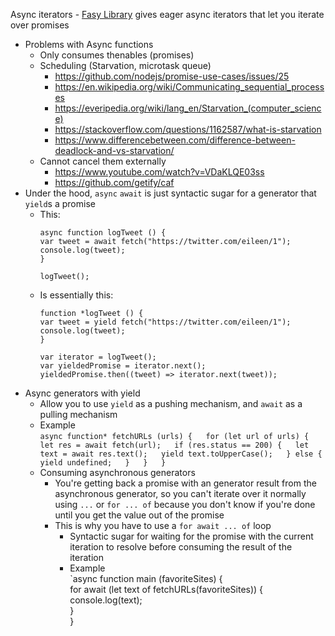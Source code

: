 Async iterators
	- [Fasy Library](https://github.com/getify/fasy) gives eager async iterators that let you iterate over promises
- Problems with Async functions
	- Only consumes thenables (promises)
	- Scheduling (Starvation, microtask queue)
		- https://github.com/nodejs/promise-use-cases/issues/25
		- https://en.wikipedia.org/wiki/Communicating_sequential_processes
		- https://everipedia.org/wiki/lang_en/Starvation_(computer_science)
		- https://stackoverflow.com/questions/1162587/what-is-starvation
		- https://www.differencebetween.com/difference-between-deadlock-and-vs-starvation/
	- Cannot cancel them externally
		- https://www.youtube.com/watch?v=VDaKLQE03ss
		- https://github.com/getify/caf
- Under the hood, `async` `await` is just syntactic sugar for a generator that `yield`s a promise
	- This:  
		```  
		async function logTweet () {  
		var tweet = await fetch("https://twitter.com/eileen/1");  
		console.log(tweet);  
		}  
		  
		logTweet();  
		```
	- Is essentially this:  
		```  
		function *logTweet () {  
		var tweet = yield fetch("https://twitter.com/eileen/1");  
		console.log(tweet);  
		}  
		  
		var iterator = logTweet();  
		var yieldedPromise = iterator.next();  
		yieldedPromise.then((tweet) => iterator.next(tweet));  
		```
- Async generators with yield
	- Allow you to use `yield` as a pushing mechanism, and `await` as a pulling mechanism
	- Example  
		`async function* fetchURLs (urls) {  
		for (let url of urls) {  
		let res = await fetch(url);  
		if (res.status == 200) {  
		let text = await res.text();  
		yield text.toUpperCase();  
		} else {  
		yield undefined;  
		}  
		}  
		}`
	- Consuming asynchronous generators
		- You're getting back a promise with an generator result from the asynchronous generator, so you can't iterate over it normally using `...` or `for ... of` because you don't know if you're done until you get the value out of the promise
		- This is why you have to use a `for await ... of` loop
			- Syntactic sugar for waiting for the promise with the current iteration to resolve before consuming the result of the iteration
			- Example  
				`async function main (favoriteSites) {  
				for await (let text of fetchURLs(favoriteSites)) {  
				console.log(text);  
				}  
				}